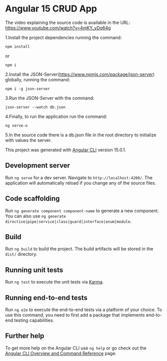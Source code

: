 # Angular 15 CRUD App

The video explaining the source code is available in the URL: https://www.youtube.com/watch?v=4mKY_yDq64g

1.Install the project dependencies running the command:
```
npm install
```
or 
```
npm i
```

2.Install the JSON-Server(https://www.npmjs.com/package/json-server) globally, running the command:
```
npm i -g json-server
```

3.Run the JSON-Server with the command:
```
json-server --watch db.json
```

4.Finally, to run the application run the command:
```
ng serve-o
```

5.In the source code there is a db.json file in the root directory to initialize with values the server.

This project was generated with [Angular CLI](https://github.com/angular/angular-cli) version 15.0.1.

## Development server

Run `ng serve` for a dev server. Navigate to `http://localhost:4200/`. The application will automatically reload if you change any of the source files.

## Code scaffolding

Run `ng generate component component-name` to generate a new component. You can also use `ng generate directive|pipe|service|class|guard|interface|enum|module`.

## Build

Run `ng build` to build the project. The build artifacts will be stored in the `dist/` directory.

## Running unit tests

Run `ng test` to execute the unit tests via [Karma](https://karma-runner.github.io).

## Running end-to-end tests

Run `ng e2e` to execute the end-to-end tests via a platform of your choice. To use this command, you need to first add a package that implements end-to-end testing capabilities.

## Further help

To get more help on the Angular CLI use `ng help` or go check out the [Angular CLI Overview and Command Reference](https://angular.io/cli) page.
